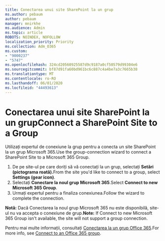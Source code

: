 ```yaml
---
title: Conectarea unui site SharePoint la un grup
ms.author: pebaum
author: pebaum
manager: mnirkhe
ms.audience: Admin
ms.topic: article
ROBOTS: NOINDEX, NOFOLLOW
localization_priority: Priority
ms.collection: Adm_O365
ms.custom:
- "9000237"
- "5747"
ms.openlocfilehash: 324cd20560925587d9c9187a0cf50579d99304e6
ms.sourcegitcommit: bf87d91fa60bd961bc6c887c4a4be7a3c7665b38
ms.translationtype: MT
ms.contentlocale: ro-RO
ms.lasthandoff: 06/01/2020
ms.locfileid: "44493613"
---
```

# <a name="connect-a-sharepoint-site-to-a-group"></a><span data-ttu-id="b7a16-102">Conectarea unui site SharePoint la un grup</span><span class="sxs-lookup"><span data-stu-id="b7a16-102">Connect a SharePoint Site to a Group</span></span>

<span data-ttu-id="b7a16-103">Utilizați expertul de conexiune la grup pentru a conecta un site SharePoint la un grup Microsoft 365.</span><span class="sxs-lookup"><span data-stu-id="b7a16-103">Use the group-connection wizard to connect a SharePoint Site to a Microsoft 365 Group.</span></span>

1. <span data-ttu-id="b7a16-104">De pe site-ul pe care doriți să vă conectați la un grup, selectați **Setări (pictograma roată).**</span><span class="sxs-lookup"><span data-stu-id="b7a16-104">From the site you'd like to connect to a group, select  **Settings (gear icon)**.</span></span>
2. <span data-ttu-id="b7a16-105">Selectați **Conectare la noul grup Microsoft 365**.</span><span class="sxs-lookup"><span data-stu-id="b7a16-105">Select  **Connect to new Microsoft 365 Group**.</span></span>
3. <span data-ttu-id="b7a16-106">Urmați expertul pentru a finaliza conexiunea.</span><span class="sxs-lookup"><span data-stu-id="b7a16-106">Follow the wizard to complete the connection.</span></span>

<span data-ttu-id="b7a16-107">**Notã:**  Dacă Conectarea la noul grup Microsoft 365 nu este disponibilă, site-ul nu va accepta o conexiune de grup.</span><span class="sxs-lookup"><span data-stu-id="b7a16-107">**Note:**  If Connect to new Microsoft 365 Group isn't available, the site will not support a group connection.</span></span>

<span data-ttu-id="b7a16-108">Pentru mai multe informații, consultați [Conectarea la un grup Office 365](https://docs.microsoft.com/sharepoint/dev/transform/modernize-connect-to-office365-group).</span><span class="sxs-lookup"><span data-stu-id="b7a16-108">For more info, see  [Connect to an Office 365 group](https://docs.microsoft.com/sharepoint/dev/transform/modernize-connect-to-office365-group).</span></span>